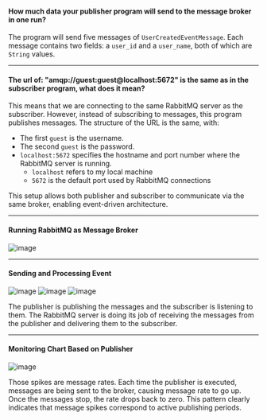#### How much data your publisher program will send to the message broker in one run?

The program will send five messages of `UserCreatedEventMessage`. Each message contains two fields: a `user_id` and a `user_name`, both of which are `String` values.

---

#### The url of: "amqp://guest:guest@localhost:5672" is the same as in the subscriber program, what does it mean?

This means that we are connecting to the same RabbitMQ server as the subscriber. However, instead of subscribing to messages, this program publishes messages. The structure of the URL is the same, with:

- The first `guest` is the username.
- The second `guest` is the password.
- `localhost:5672` specifies the hostname and port number where the RabbitMQ server is running.
  - `localhost` refers to my local machine
  - `5672` is the default port used by RabbitMQ connections

This setup allows both publisher and subscriber to communicate via the same broker, enabling event-driven architecture.

----

#### Running RabbitMQ as Message Broker

![image](https://github.com/user-attachments/assets/b905a048-d058-4381-94fc-2dcb063933b8)

---

#### Sending and Processing Event

![image](https://github.com/user-attachments/assets/268aac37-77a6-4b55-9f06-fa3a8416b977)
![image](https://github.com/user-attachments/assets/d073e242-7677-45d9-9152-9437a2c1dc98)
![image](https://github.com/user-attachments/assets/53adb56d-995e-4655-8f22-8b50bc9420c6)

The publisher is publishing the messages and the subscriber is listening to them. The RabbitMQ server is doing its job of receiving the messages from the publisher and delivering them to the subscriber.

---

#### Monitoring Chart Based on Publisher

![image](https://github.com/user-attachments/assets/ff53c550-63ba-4b56-a4c3-196165e091b2)

Those spikes are message rates. Each time the publisher is executed, messages are being sent to the broker, causing message rate to go up. Once the messages stop, the rate drops back to zero. This pattern clearly indicates that message spikes correspond to active publishing periods.
